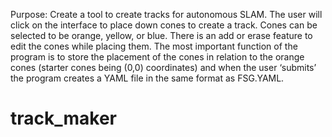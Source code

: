 Purpose:
Create a tool to create tracks for autonomous SLAM. The user will click on the interface to place down cones to create a track. Cones can be selected to be orange, yellow, or blue. There is an add or erase feature to edit the cones while placing them. The most important function of the program is to store the placement of the cones in relation to the orange cones (starter cones being (0,0) coordinates) and when the user ‘submits’ the program creates a YAML file in the same format as FSG.YAML.
# track_maker

